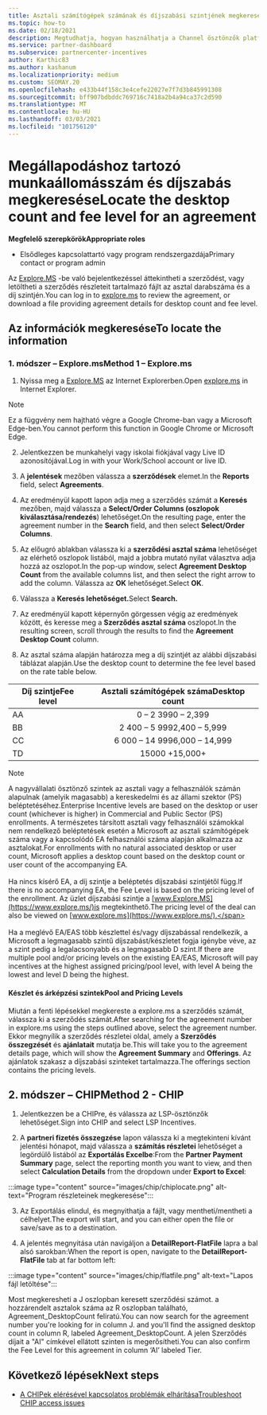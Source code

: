 ```yaml
---
title: Asztali számítógépek számának és díjszabási szintjének megkeresése
ms.topic: how-to
ms.date: 02/18/2021
description: Megtudhatja, hogyan használhatja a Channel ösztönzők platformot (CHIP) a szerződések asztalának darabszámára és díjszabására vonatkozó információk megkereséséhez.
ms.service: partner-dashboard
ms.subservice: partnercenter-incentives
author: Karthic83
ms.author: kashanum
ms.localizationpriority: medium
ms.custom: SEOMAY.20
ms.openlocfilehash: e433b44f158c3e4cefe22027e7f7d3b845991308
ms.sourcegitcommit: bff907bdbddc769716c7418a2b4a94ca37c2d590
ms.translationtype: MT
ms.contentlocale: hu-HU
ms.lasthandoff: 03/03/2021
ms.locfileid: "101756120"
---
```

# <a name="locate-the-desktop-count-and-fee-level-for-an-agreement"></a><span data-ttu-id="e0a93-103">Megállapodáshoz tartozó munkaállomásszám és díjszabás megkeresése</span><span class="sxs-lookup"><span data-stu-id="e0a93-103">Locate the desktop count and fee level for an agreement</span></span>

<span data-ttu-id="e0a93-104">**Megfelelő szerepkörök**</span><span class="sxs-lookup"><span data-stu-id="e0a93-104">**Appropriate roles**</span></span>

- <span data-ttu-id="e0a93-105">Elsődleges kapcsolattartó vagy program rendszergazdája</span><span class="sxs-lookup"><span data-stu-id="e0a93-105">Primary contact or program admin</span></span>

<span data-ttu-id="e0a93-106">Az [Explore.MS](https://www.explore.ms/) -be való bejelentkezéssel áttekintheti a szerződést, vagy letöltheti a szerződés részleteit tartalmazó fájlt az asztal darabszáma és a díj szintjén.</span><span class="sxs-lookup"><span data-stu-id="e0a93-106">You can log in to [explore.ms](https://www.explore.ms/) to review the agreement, or download a file providing agreement details for desktop count and fee level.</span></span>

## <a name="to-locate-the-information"></a><span data-ttu-id="e0a93-107">Az információk megkeresése</span><span class="sxs-lookup"><span data-stu-id="e0a93-107">To locate the information</span></span>

### <a name="method-1--explorems"></a><span data-ttu-id="e0a93-108">1. módszer – Explore.ms</span><span class="sxs-lookup"><span data-stu-id="e0a93-108">Method 1 – Explore.ms</span></span>

1. <span data-ttu-id="e0a93-109">Nyissa meg a [Explore.MS](https://www.explore.ms/) az Internet Explorerben.</span><span class="sxs-lookup"><span data-stu-id="e0a93-109">Open [explore.ms](https://www.explore.ms/) in Internet Explorer.</span></span> 

>[!Note]
><span data-ttu-id="e0a93-110">Ez a függvény nem hajtható végre a Google Chrome-ban vagy a Microsoft Edge-ben.</span><span class="sxs-lookup"><span data-stu-id="e0a93-110">You cannot perform this function in Google Chrome or Microsoft Edge.</span></span>

2. <span data-ttu-id="e0a93-111">Jelentkezzen be munkahelyi vagy iskolai fiókjával vagy Live ID azonosítójával.</span><span class="sxs-lookup"><span data-stu-id="e0a93-111">Log in with your Work/School account or live ID.</span></span>  

3. <span data-ttu-id="e0a93-112">A **jelentések** mezőben válassza a **szerződések** elemet.</span><span class="sxs-lookup"><span data-stu-id="e0a93-112">In the **Reports** field, select **Agreements**.</span></span>

4. <span data-ttu-id="e0a93-113">Az eredményül kapott lapon adja meg a szerződés számát a **Keresés** mezőben, majd válassza a **Select/Order Columns (oszlopok kiválasztása/rendezés**) lehetőséget.</span><span class="sxs-lookup"><span data-stu-id="e0a93-113">On the resulting page, enter the agreement number in the **Search** field, and then select **Select/Order Columns**.</span></span>

5. <span data-ttu-id="e0a93-114">Az előugró ablakban válassza ki a **szerződési asztal száma** lehetőséget az elérhető oszlopok listából, majd a jobbra mutató nyilat választva adja hozzá az oszlopot.</span><span class="sxs-lookup"><span data-stu-id="e0a93-114">In the pop-up window, select **Agreement Desktop Count** from the available columns list, and then select the right arrow to add the column.</span></span> <span data-ttu-id="e0a93-115">Válassza az **OK** lehetőséget.</span><span class="sxs-lookup"><span data-stu-id="e0a93-115">Select **OK**.</span></span>

6. <span data-ttu-id="e0a93-116">Válassza a **Keresés lehetőséget.**</span><span class="sxs-lookup"><span data-stu-id="e0a93-116">Select **Search.**</span></span>

7. <span data-ttu-id="e0a93-117">Az eredményül kapott képernyőn görgessen végig az eredmények között, és keresse meg a **Szerződés asztal száma** oszlopot.</span><span class="sxs-lookup"><span data-stu-id="e0a93-117">In the resulting screen, scroll through the results to find the **Agreement Desktop Count** column.</span></span> 

8. <span data-ttu-id="e0a93-118">Az asztal száma alapján határozza meg a díj szintjét az alábbi díjszabási táblázat alapján.</span><span class="sxs-lookup"><span data-stu-id="e0a93-118">Use the desktop count to determine the fee level based on the rate table below.</span></span>  

| <span data-ttu-id="e0a93-119">Díj szintje</span><span class="sxs-lookup"><span data-stu-id="e0a93-119">Fee level</span></span> | <span data-ttu-id="e0a93-120">Asztali számítógépek száma</span><span class="sxs-lookup"><span data-stu-id="e0a93-120">Desktop count</span></span> |
| ------ | :-----------: |
|  <span data-ttu-id="e0a93-121">A</span><span class="sxs-lookup"><span data-stu-id="e0a93-121">A</span></span> | <span data-ttu-id="e0a93-122">0 – 2 399</span><span class="sxs-lookup"><span data-stu-id="e0a93-122">0 – 2,399</span></span>    |
|  <span data-ttu-id="e0a93-123">B</span><span class="sxs-lookup"><span data-stu-id="e0a93-123">B</span></span> | <span data-ttu-id="e0a93-124">2 400 – 5 999</span><span class="sxs-lookup"><span data-stu-id="e0a93-124">2,400 – 5,999</span></span>    |
|  <span data-ttu-id="e0a93-125">C</span><span class="sxs-lookup"><span data-stu-id="e0a93-125">C</span></span> | <span data-ttu-id="e0a93-126">6 000 – 14 999</span><span class="sxs-lookup"><span data-stu-id="e0a93-126">6,000 – 14,999</span></span>    |
|  <span data-ttu-id="e0a93-127">T</span><span class="sxs-lookup"><span data-stu-id="e0a93-127">D</span></span> | <span data-ttu-id="e0a93-128">15000 +</span><span class="sxs-lookup"><span data-stu-id="e0a93-128">15,000+</span></span>   |

>[!NOTE]
><span data-ttu-id="e0a93-129">A nagyvállalati ösztönző szintek az asztali vagy a felhasználók számán alapulnak (amelyik magasabb) a kereskedelmi és az állami szektor (PS) beléptetéséhez.</span><span class="sxs-lookup"><span data-stu-id="e0a93-129">Enterprise Incentive levels are based on the desktop or user count (whichever is higher) in Commercial and Public Sector (PS) enrollments.</span></span> <span data-ttu-id="e0a93-130">A természetes társított asztali vagy felhasználói számokkal nem rendelkező beléptetések esetén a Microsoft az asztali számítógépek száma vagy a kapcsolódó EA felhasználói száma alapján alkalmazza az asztalokat.</span><span class="sxs-lookup"><span data-stu-id="e0a93-130">For enrollments with no natural associated desktop or user count, Microsoft applies a desktop count based on the desktop count or user count of the accompanying EA.</span></span> <br><br><span data-ttu-id="e0a93-131">Ha nincs kísérő EA, a díj szintje a beléptetés díjszabási szintjétől függ.</span><span class="sxs-lookup"><span data-stu-id="e0a93-131">If there is no accompanying EA, the Fee Level is based on the pricing level of the enrollment.</span></span> <span data-ttu-id="e0a93-132">Az üzlet díjszabási szintje a [www.Explore.MS](https://www.explore.ms/)is megtekinthető.</span><span class="sxs-lookup"><span data-stu-id="e0a93-132">The pricing level of the deal can also be viewed on [www.explore.ms](https://www.explore.ms/).</span></span> <br><br><span data-ttu-id="e0a93-133">Ha a meglévő EA/EAS több készlettel és/vagy díjszabással rendelkezik, a Microsoft a legmagasabb szintű díjszabást/készletet fogja igénybe véve, az a szint pedig a legalacsonyabb és a legmagasabb D szint.</span><span class="sxs-lookup"><span data-stu-id="e0a93-133">If there are multiple pool and/or pricing levels on the existing EA/EAS,  Microsoft will pay incentives at the highest assigned pricing/pool level, with level A being the lowest and level D being the highest.</span></span>

#### <a name="pool-and-pricing-levels"></a><span data-ttu-id="e0a93-134">Készlet és árképzési szintek</span><span class="sxs-lookup"><span data-stu-id="e0a93-134">Pool and Pricing Levels</span></span>

<span data-ttu-id="e0a93-135">Miután a fenti lépésekkel megkereste a explore.ms a szerződés számát, válassza ki a szerződés számát.</span><span class="sxs-lookup"><span data-stu-id="e0a93-135">After searching for the agreement number in explore.ms using the steps outlined above, select the agreement number.</span></span> <span data-ttu-id="e0a93-136">Ekkor megnyílik a szerződés részletei oldal, amely a **Szerződés összegzését** és **ajánlatait** mutatja be.</span><span class="sxs-lookup"><span data-stu-id="e0a93-136">This will take you to the agreement details page, which will show the **Agreement Summary** and **Offerings**.</span></span> <span data-ttu-id="e0a93-137">Az ajánlatok szakasz a díjszabási szinteket tartalmazza.</span><span class="sxs-lookup"><span data-stu-id="e0a93-137">The offerings section contains the pricing levels.</span></span>

## <a name="method-2---chip"></a><span data-ttu-id="e0a93-138">2. módszer – CHIP</span><span class="sxs-lookup"><span data-stu-id="e0a93-138">Method 2 - CHIP</span></span>

1. <span data-ttu-id="e0a93-139">Jelentkezzen be a CHIPre, és válassza az LSP-ösztönzők lehetőséget.</span><span class="sxs-lookup"><span data-stu-id="e0a93-139">Sign into CHIP and select LSP Incentives.</span></span>

2. <span data-ttu-id="e0a93-140">A **partneri fizetés összegzése** lapon válassza ki a megtekinteni kívánt jelentési hónapot, majd válassza a **számítás részletei** lehetőséget a legördülő listából az **Exportálás Excelbe**:</span><span class="sxs-lookup"><span data-stu-id="e0a93-140">From the **Partner Payment Summary** page, select the reporting month you want to view, and then select **Calculation Details** from the dropdown under **Export to Excel**:</span></span>

:::image type="content" source="images/chip/chiplocate.png" alt-text="Program részleteinek megkeresése":::

3. <span data-ttu-id="e0a93-142">Az Exportálás elindul, és megnyithatja a fájlt, vagy mentheti/mentheti a célhelyet.</span><span class="sxs-lookup"><span data-stu-id="e0a93-142">The export will start, and you can either open the file or save/save as to a destination.</span></span>

4. <span data-ttu-id="e0a93-143">A jelentés megnyitása után navigáljon a **DetailReport-FlatFile** lapra a bal alsó sarokban:</span><span class="sxs-lookup"><span data-stu-id="e0a93-143">When the report is open, navigate to the **DetailReport-FlatFile** tab at far bottom left:</span></span>

:::image type="content" source="images/chip/flatfile.png" alt-text="Lapos fájl letöltése":::

<span data-ttu-id="e0a93-145">Most megkeresheti a J oszlopban keresett szerződési számot. a hozzárendelt asztalok száma az R oszlopban található, Agreement_DesktopCount feliratú.</span><span class="sxs-lookup"><span data-stu-id="e0a93-145">You can now search for the agreement number you're looking for in column J. and you'll find the assigned desktop count in column R, labeled Agreement_DesktopCount.</span></span> <span data-ttu-id="e0a93-146">A jelen Szerződés díjait a "AI" címkével ellátott szinten is megerősítheti.</span><span class="sxs-lookup"><span data-stu-id="e0a93-146">You can also confirm the Fee Level for this agreement in column ‘AI’ labeled Tier.</span></span>

## <a name="next-steps"></a><span data-ttu-id="e0a93-147">Következő lépések</span><span class="sxs-lookup"><span data-stu-id="e0a93-147">Next steps</span></span>

- [<span data-ttu-id="e0a93-148">A CHIPek elérésével kapcsolatos problémák elhárítása</span><span class="sxs-lookup"><span data-stu-id="e0a93-148">Troubleshoot CHIP access issues</span></span>](chip-access-trouble.md)

